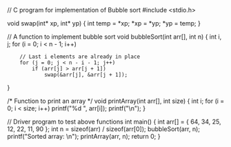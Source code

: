 // C program for implementation of Bubble sort
#include <stdio.h>

void swap(int* xp, int* yp)
{
	int temp = *xp;
	*xp = *yp;
	*yp = temp;
}

// A function to implement bubble sort
void bubbleSort(int arr[], int n)
{
	int i, j;
	for (i = 0; i < n - 1; i++)

		// Last i elements are already in place
		for (j = 0; j < n - i - 1; j++)
			if (arr[j] > arr[j + 1])
				swap(&arr[j], &arr[j + 1]);
}

/* Function to print an array */
void printArray(int arr[], int size)
{
	int i;
	for (i = 0; i < size; i++)
		printf("%d ", arr[i]);
	printf("\n");
}

// Driver program to test above functions
int main()
{
	int arr[] = { 64, 34, 25, 12, 22, 11, 90 };
	int n = sizeof(arr) / sizeof(arr[0]);
	bubbleSort(arr, n);
	printf("Sorted array: \n");
	printArray(arr, n);
	return 0;
}

